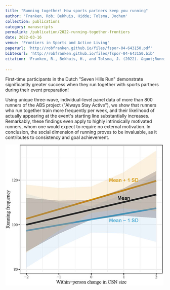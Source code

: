```yaml
---
title: "Running together! How sports partners keep you running"
author: 'Franken, Rob; Bekhuis, Hidde; Tolsma, Jochem'
collection: publications
category: manuscripts
permalink: /publication/2022-running-together-frontiers
date: 2022-03-16
venue: 'Frontiers in Sports and Active Living'
paperurl: 'http://robfranken.github.io/files/fspor-04-643150.pdf'
bibtexurl: 'http://robfranken.github.io/files/fspor-04-643150.bib'
citation: 'Franken, R., Bekhuis, H., and Tolsma, J. (2022). &quot;Running Together: How Sports Partners Keep You Running.&quot; <i>Frontiers in Sports and Active Living</i>. 4, 643150.'

---
```


First-time participants in the Dutch "Seven Hills Run" demonstrate significantly greater success when they run together with sports partners during their event preparation! 

Using unique three-wave, individual-level panel data of more than 800 runners of the ABS project ("Always Stay Active"), we show that runners who run together train more frequently per week, and their likelihood of actually appearing at the event's starting line substantially increases. Remarkably, these findings even apply to highly intrinsically motivated runners, whom one would expect to require no external motivation. In conclusion, the social dimension of running proves to be invaluable, as it contributes to consistency and goal achievement.

![Predicted running](/images/predicted-running.jpg)